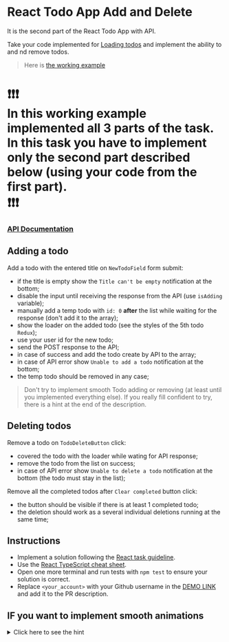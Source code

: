 # React Todo App Add and Delete

It is the second part of the React Todo App with API.

Take your code implemented for [Loading todos](https://github.com/mate-academy/react_todo-app-loading-todos)
and implement the ability to and nd remove todos.

> Here is [the working example](https://mate-academy.github.io/react_todo-app-with-api/)

# ❗️❗️❗️</br>In this working example implemented all 3 parts of the task.</br>In this task you have to implement only the second part described below (using your code from the first part).</br>❗️❗️❗️

### [API Documentation](https://mate-academy.github.io/fe-students-api/)

## Adding a todo

Add a todo with the entered title on `NewTodoField` form submit:

- if the title is empty show the `Title can't be empty` notification at the bottom;
- disable the input until receiving the response from the API (use `isAdding` variable);
- manually add a temp todo with `id: 0` **after** the list while waiting for the response (don't add it to the array);
- show the loader on the added todo (see the styles of the 5th todo `Redux`);
- use your user id for the new todo;
- send the POST response to the API;
- in case of success and add the todo create by API to the array;
- in case of API error show `Unable to add a todo` notification at the bottom;
- the temp todo should be removed in any case;

> Don't try to implement smooth Todo adding or removing (at least until you implemented everything else).
> If you really fill confident to try, there is a hint at the end of the description.

## Deleting todos

Remove a todo on `TodoDeleteButton` click:

- covered the todo with the loader while wating for API response;
- remove the todo from the list on success;
- in case of API error show `Unable to delete a todo` notification at the bottom (the todo must stay in the list);

Remove all the completed todos after `Clear completed` button click:

- the button should be visible if there is at least 1 completed todo;
- the deletion should work as a several individual deletions running at the same time;

## Instructions

- Implement a solution following the [React task guideline](https://github.com/mate-academy/react_task-guideline#react-tasks-guideline).
- Use the [React TypeScript cheat sheet](https://mate-academy.github.io/fe-program/js/extra/react-typescript).
- Open one more terminal and run tests with `npm test` to ensure your solution is correct.
- Replace `<your_account>` with your Github username in the [DEMO LINK](https://ysrckr.github.io/react_todo-app-add-and-delete/) and add it to the PR description.

## IF you want to implement smooth animations

<details>
  <summary>Click here to see the hint</summary>

Use [React Transition Group](https://reactcommunity.org/react-transition-group/transition-group)

```tsx
<section
  className="todoapp__main"
  data-cy="TodoList"
>
  <TransitionGroup>
    {visibleTodos.map(todo => (
      <CSSTransition
        key={todo.id}
        timeout={300}
        classNames="item"
      >
        <TodoItem
          todo={todo}
          isProcessed={processings.includes(todo.id)}
          onDelete={() => deleteTodo(todo.id)}
          onUpdate={updateTodo}
        />
      </CSSTransition>
    ))}

    {creating && (
      <CSSTransition
        key={0}
        timeout={300}
        classNames="temp-item"
      >
        <TodoItem
          todo={{
            id: Math.random(),
            title,
            completed: false,
            userId: user.id,
          }}
          isProcessed
        />
      </CSSTransition>
    )}
  </TransitionGroup>
</section>
```

Here are the styles used in this example

```css
.item-enter {
  max-height: 0;
}

.item-enter-active {
  overflow: hidden;
  max-height: 58px;
  transition: max-height 0.3s ease-in-out;
}

.item-exit {
  max-height: 58px;
}

.item-exit-active {
  overflow: hidden;
  max-height: 0;
  transition: max-height 0.3s ease-in-out;
}

.temp-item-enter {
  max-height: 0;
}

.temp-item-enter-active {
  overflow: hidden;
  max-height: 58px;
  transition: max-height 0.3s ease-in-out;
}

.temp-item-exit {
  max-height: 58px;
}

.temp-item-exit-active {
  transform: translateY(-58px);
  max-height: 0;
  opacity: 0;
  transition: 0.3s ease-in-out;
  transition-property: opacity, max-height, transform;
}

.has-error .temp-item-exit-active {
  transform: translateY(0);
  overflow: hidden;
}
```

</details>
